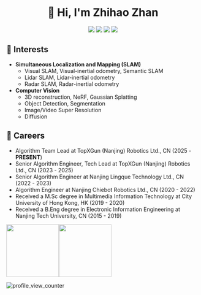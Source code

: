 <h1 align="center">👋 Hi, I'm Zhihao Zhan</h1>

<div align="center">
 
 <img src="https://img.shields.io/badge/C++-00599C?style=flat-square&logo=C%2B%2B&logoColor=white"/></a>
 <img src="https://img.shields.io/badge/C-A8B9CC?style=flat-square&logo=C&logoColor=white"/></a>
 <img src="https://img.shields.io/badge/Python-3766AB?style=flat-square&logo=Python&logoColor=white"/></a>
 <img src="https://img.shields.io/badge/ROS-22314E?style=flat-square&logo=ROS&logoColor=white"/></a>

</div>

## 🌱 Interests
- **Simultaneous Localization and Mapping (SLAM)**
  - Visual SLAM, Visual-inertial odometry, Semantic SLAM
  - Lidar SLAM, Lidar-inertial odometry
  - Radar SLAM, Radar-inertial odometry 
- **Computer Vision**
  - 3D reconstruction, NeRF, Gaussian Splatting
  - Object Detection, Segmentation
  - Image/Video Super Resolution
  - Diffusion

## 🔭 Careers
- Algorithm Team Lead at TopXGun (Nanjing) Robotics Ltd., CN (2025 - **PRESENT**)
- Senior Algorithm Engineer, Tech Lead at TopXGun (Nanjing) Robotics Ltd., CN (2023 - 2025)
- Senior Algorithm Engineer at Nanjing Lingque Technology Ltd., CN (2022 - 2023)
- Algorithm Engineer at Nanjing Chiebot Robotics Ltd., CN (2020 - 2022)
- Received a M.Sc degree in Multimedia Information Technology at City University of Hong Kong, HK (2019 - 2020)
- Received a B.Eng degree in Electronic Information Engineering at Nanjing Tech University, CN (2015 - 2019)


<img align="" height="137px" src="https://github-readme-stats.vercel.app/api?username=zhan994&count_private=true&hide_title=true&hide_border=true&show_icons=true&line_height=21&theme=graywhite" /><img align="" height="137px" src="https://github-readme-stats.vercel.app/api/top-langs/?username=zhan994&hide_title=true&hide_border=true&layout=compact&theme=graywhite" />

![profile_view_counter](https://komarev.com/ghpvc/?username=zhan994)
